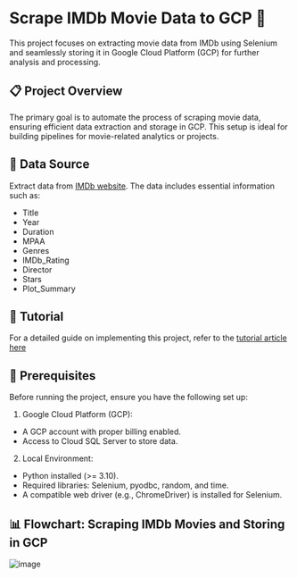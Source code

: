 # Scrape IMDb Movie Data to GCP 🚀
This project focuses on extracting movie data from IMDb using Selenium and seamlessly storing it in Google Cloud Platform (GCP) for further analysis and processing.

## 📋 Project Overview
The primary goal is to automate the process of scraping movie data, ensuring efficient data extraction and storage in GCP. This setup is ideal for building pipelines for movie-related analytics or projects.

## 📂 Data Source
Extract data from [IMDb website](https://www.imdb.com/search/title/?title_type=feature&release_date=2013-01-01%2C2024-12-31&user_rating=6.5%2C10&languages=en). The data includes essential information such as:
* Title
* Year
* Duration
* MPAA
* Genres
* IMDb_Rating
* Director
* Stars
* Plot_Summary

## 📖 Tutorial
For a detailed guide on implementing this project, refer to the [tutorial article here](https://medium.com/ai-advances/how-i-scraped-10k-imdb-movies-and-stored-them-on-gcp-effortlessly-246d348360f0)

## 📜 Prerequisites
Before running the project, ensure you have the following set up:

1. Google Cloud Platform (GCP):
* A GCP account with proper billing enabled.
* Access to Cloud SQL Server to store data.
2. Local Environment:
* Python installed (>= 3.10).
* Required libraries: Selenium, pyodbc, random, and time.
* A compatible web driver (e.g., ChromeDriver) is installed for Selenium.
## 📊 Flowchart: Scraping IMDb Movies and Storing in GCP
![image](https://github.com/user-attachments/assets/605710a3-bea2-4182-a9ef-2ea8e5997b10)
